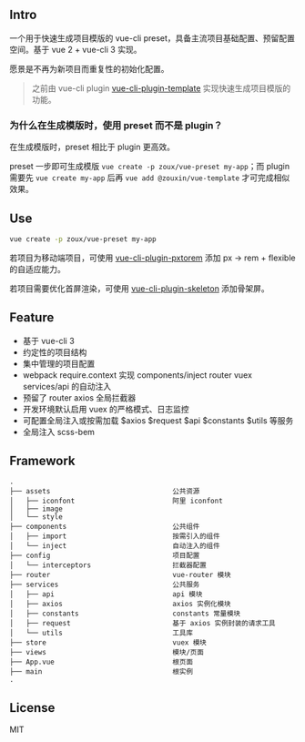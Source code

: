 ## Intro

一个用于快速生成项目模版的 vue-cli preset，具备主流项目基础配置、预留配置空间。基于 vue 2 + vue-cli 3 实现。

愿景是不再为新项目而重复性的初始化配置。

> 之前由 vue-cli plugin [vue-cli-plugin-template](https://github.com/zoux/vue-cli-plugin-template) 实现快速生成项目模版的功能。


### 为什么在生成模版时，使用 preset 而不是 plugin？

在生成模版时，preset 相比于 plugin 更高效。

preset 一步即可生成模版 `vue create -p zoux/vue-preset my-app`；而 plugin 需要先 `vue create my-app` 后再 `vue add @zouxin/vue-template` 才可完成相似效果。


## Use

```bash
vue create -p zoux/vue-preset my-app
```

若项目为移动端项目，可使用 [vue-cli-plugin-pxtorem](https://github.com/zoux/vue-cli-plugin-pxtorem) 添加 px -> rem + flexible 的自适应能力。

若项目需要优化首屏渲染，可使用 [vue-cli-plugin-skeleton](https://github.com/zoux/vue-cli-plugin-skeleton) 添加骨架屏。


## Feature

- 基于 vue-cli 3
- 约定性的项目结构
- 集中管理的项目配置
- webpack require.context 实现 components/inject router vuex services/api 的自动注入
- 预留了 router axios 全局拦截器
- 开发环境默认启用 vuex 的严格模式、日志监控
- 可配置全局注入或按需加载 $axios $request $api $constants $utils 等服务
- 全局注入 scss-bem


## Framework

```
.
├── assets                              公共资源
│   ├── iconfont                        阿里 iconfont
│   ├── image
│   └── style
├── components                          公共组件
│   ├── import                          按需引入的组件
│   └── inject                          自动注入的组件
├── config                              项目配置
│   └── interceptors                    拦截器配置
├── router                              vue-router 模块
├── services                            公共服务
│   ├── api                             api 模块
│   ├── axios                           axios 实例化模块
│   ├── constants                       constants 常量模块
│   ├── request                         基于 axios 实例封装的请求工具
│   └── utils                           工具库
├── store                               vuex 模块
├── views                               模块/页面
├── App.vue                             根页面
├── main                                根实例
.
```


## License

MIT
